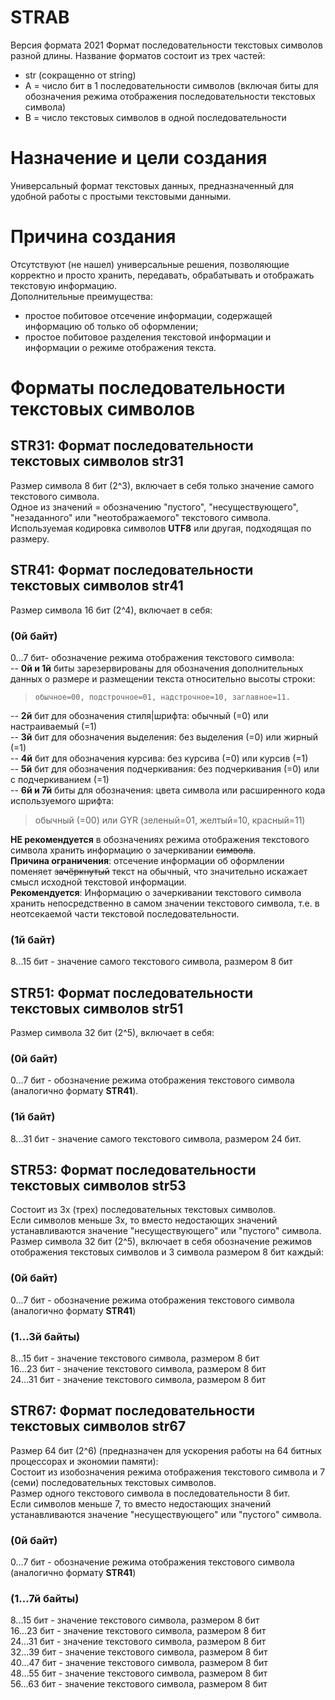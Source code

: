 # STRAB   
Версия формата 2021
Формат последовательности текстовых символов разной длины. Название форматов состоит из трех частей:
- str (сокращенно от string)
- A = число бит в 1 последовательности символов (включая биты для обозначения режима отображения последовательности текстовых символа)
- B = число текстовых символов в одной последовательности    

# Назначение и цели создания      
Универсальный формат текстовых данных, предназначенный для удобной работы с простыми текстовыми данными.   

# Причина создания   
Отсутствуют (не нашел) универсальные решения, позволяющие корректно и просто хранить, передавать, обрабатывать и отображать текстовую информацию.   
Дополнительные преимущества:
- простое побитовое отсечение информации, содержащей информацию об только об оформлении;
- простое побитовое разделения текстовой информации и информации о режиме отображения текста. 

# Форматы последовательности текстовых символов
## STR31: Формат последовательности текстовых символов str31   
Размер символа 8 бит (2^3), включает в себя только значение самого текстового символа.   
Одное из значений = обозначению "пустого", "несуществующего", "незаданного" или "неотображаемого" текстового символа.   
Используемая кодировка символов **UTF8** или другая, подходящая по размеру.   

## STR41: Формат последовательности текстовых символов str41   
Размер символа 16 бит (2^4), включает в себя:   
### (0й байт)   
0...7 бит- обозначение режима отображения текстового символа:   
-- **0й и 1й** биты зарезервированы для обозначения дополнительных данных о размере и размещении текста относительно высоты строки:   
>     обычное=00, подстрочное=01, надстрочное=10, заглавное=11.   
>   
-- **2й** бит для обозначения стиля|шрифта:   обычный (=0) или настраиваемый (=1)   
-- **3й** бит для обозначения выделения:      без выделения (=0) или жирный (=1)   
-- **4й** бит для обозначения курсива:        без курсива (=0) или курсив (=1)   
-- **5й** бит для обозначения подчеркивания:  без подчеркивания (=0) или с подчеркиванием (=1)   
-- **6й и 7й** биты для обозначения:          цвета символа или расширенного кода используемого шрифта:
> обычный (=00) или GYR (зеленый=01, желтый=10, красный=11)   
> 

**НЕ рекомендуется** в обозначениях режима отображения текстового символа хранить информацию о зачеркивании ~~символа~~.   
**Причина ограничения**: отсечение информации об оформлении поменяет ~~зачёркнутый~~ текст на обычный, что значительно искажает смысл исходной текстовой информации.   
**Рекомендуется**: Информацию о зачеркивании текстового символа хранить непосредственно в самом значении текстового символа, т.е. в неотсекаемой части текстовой последовательности.   

### (1й байт)
8...15 бит - значение самого текстового символа, размером 8 бит   

## STR51: Формат последовательности текстовых символов str51   
Размер символа 32 бит (2^5), включает в себя:   
### (0й байт)
0...7 бит   - обозначение режима отображения текстового символа (аналогично формату **STR41**).   
### (1й байт)
8...31 бит  - значение самого текстового символа, размером 24 бит.   

## STR53: Формат последовательности текстовых символов str53   
Состоит из 3х (трех) последовательных текстовых символов.   
Если символов меньше 3х, то вместо недостающих значений устанавливаются значение "несуществующего" или "пустого" символа.   
Размер символа 32 бит (2^5), включает в себя обозначение режимов отображения текстовых символов и 3 символа размером 8 бит каждый:   
### (0й байт)
0...7 бит   - обозначение режима отображения текстового символа (аналогично формату **STR41**)   
### (1...3й байты)
8...15 бит  - значение текстового символа, размером 8 бит   
16...23 бит - значение текстового символа, размером 8 бит   
24...31 бит - значение текстового символа, размером 8 бит   

## STR67: Формат последовательности текстовых символов str67   
Размер 64 бит (2^6) (предназначен для ускорения работы на 64 битных процессорах и экономии памяти):   
Состоит из изобозначения режима отображения текстового символа и 7 (семи) последовательных текстовых символов.   
Размер одного текстового символа в последовательности 8 бит.   
Если символов меньше 7, то вместо недостающих значений устанавливаются значение "несуществующего" или "пустого" символа.   
   
### (0й байт)
0...7 бит   - обозначение режима отображения текстового символа (аналогично формату **STR41**)   
### (1...7й байты)
8...15 бит  - значение текстового символа, размером 8 бит   
16...23 бит - значение текстового символа, размером 8 бит   
24...31 бит - значение текстового символа, размером 8 бит   
32...39 бит - значение текстового символа, размером 8 бит   
40...47 бит - значение текстового символа, размером 8 бит   
48...55 бит - значение текстового символа, размером 8 бит   
56...63 бит - значение текстового символа, размером 8 бит   
